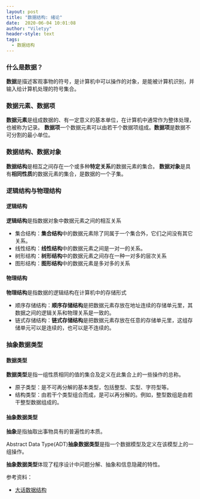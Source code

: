 ```yaml
---
layout: post
title: "数据结构: 绪论"
date:  2020-06-04 10:01:08
author: "Viletyy"
header-style: text
tags:
  - 数据结构
---
```

### 什么是数据？
**数据**是描述客观事物的符号，是计算机中可以操作的对象，是能被计算机识别，并输入给计算机处理的符号集合。

### 数据元素、数据项
**数据元素**是组成数据的、有一定意义的基本单位，在计算机中通常作为整体处理，也被称为记录。
**数据项**一个数据元素可以由若干个数据项组成。**数据项**是数据不可分割的最小单位。

### 数据结构、数据对象
**数据结构**是相互之间存在一个或多种**特定关系**的数据元素的集合。
**数据对象**是具有**相同性质**的数据元素的集合，是数据的一个子集。

### 逻辑结构与物理结构
#### 逻辑结构
**逻辑结构**是指数据对象中数据元素之间的相互关系

* 集合结构：**集合结构**中的数据元素除了同属于一个集合外，它们之间没有其它关系。
* 线性结构：**线性结构**中的数据元素之间是一对一的关系。
* 树形结构：**树形结构**中的数据元素之间存在一种一对多的层次关系
* 图形结构：**图形结构**中的数据元素是多对多的关系

#### 物理结构
**物理结构**是指数据的逻辑结构在计算机中的存储形式

* 顺序存储结构：**顺序存储结构**是把数据元素存放在地址连续的存储单元里，其数据之间的逻辑关系和物理关系是一致的。
* 链式存储结构：**链式存储结构**是把数据元素存放在任意的存储单元里，这组存储单元可以是连续的，也可以是不连续的。

### 抽象数据类型
#### 数据类型
**数据类型**是指一组性质相同的值的集合及定义在此集合上的一些操作的总称。

* 原子类型：是不可再分解的基本类型，包括整型、实型、字符型等。
* 结构类型：由若干个类型组合而成，是可以再分解的。例如，整型数组是由若干整型数据组成的。

#### 抽象数据类型
**抽象**是指抽取出事物具有的普遍性的本质。

Abstract Data Type(ADT)**抽象数据类型**是指一个数据模型及定义在该模型上的一组操作。

**抽象数据类型**体现了程序设计中问题分解、抽象和信息隐藏的特性。


参考资料：

- [大话数据结构]()